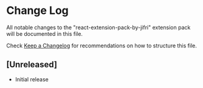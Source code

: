 # Change Log

All notable changes to the "react-extension-pack-by-jifri" extension pack will be documented in this file.

Check [Keep a Changelog](http://keepachangelog.com/) for recommendations on how to structure this file.

## [Unreleased]

- Initial release
